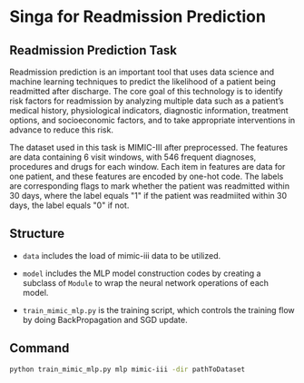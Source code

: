 <!--
    Licensed to the Apache Software Foundation (ASF) under one
    or more contributor license agreements.  See the NOTICE file
    distributed with this work for additional information
    regarding copyright ownership.  The ASF licenses this file
    to you under the Apache License, Version 2.0 (the
    "License"); you may not use this file except in compliance
    with the License.  You may obtain a copy of the License at

      http://www.apache.org/licenses/LICENSE-2.0

    Unless required by applicable law or agreed to in writing,
    software distributed under the License is distributed on an
    "AS IS" BASIS, WITHOUT WARRANTIES OR CONDITIONS OF ANY
    KIND, either express or implied.  See the License for the
    specific language governing permissions and limitations
    under the License.
-->

# Singa for Readmission Prediction

## Readmission Prediction Task

Readmission prediction is an important tool that uses data science and machine learning techniques to predict the likelihood of a patient being readmitted after discharge. The core goal of this technology is to identify risk factors for readmission by analyzing multiple data such as a patient’s medical history, physiological indicators, diagnostic information, treatment options, and socioeconomic factors, and to take appropriate interventions in advance to reduce this risk.

The dataset used in this task is MIMIC-III after preprocessed. The features are data containing 6 visit windows, with 546 frequent diagnoses, procedures and drugs for each window. Each item in features are data for one patient, and these features are encoded by one-hot code. The labels are corresponding flags to mark whether the patient was readmitted within 30 days, where the label equals "1" if the patient was readmiited within 30 days, the label equals "0" if not.


## Structure

* `data` includes the load of mimic-iii data to be utilized.

* `model` includes the MLP model construction codes by creating
  a subclass of `Module` to wrap the neural network operations 
  of each model.

* `train_mimic_mlp.py` is the training script, which controls the training flow by
  doing BackPropagation and SGD update.

## Command
```bash
python train_mimic_mlp.py mlp mimic-iii -dir pathToDataset
```